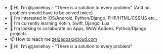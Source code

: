- 👋 Hi, I’m @jamiehoy - "There is a solution to every problem" (And no problem should have to be solved twice)
- 👀 I’m interested in iOS/Android, Python/Django, PHP/HTML/CSS/JS etc...
- 🌱 I’m currently learning Kotlin, Swift, Django, Lua
- 💞️ I’m looking to collaborate on Apps, WoW Addons, Python/Django projects
- 📫 How to reach me zelgados@icloud.com
- 👋 Hi, I’m @jamiehoy - "There is a solution to every problem" 

<!---
jamiehoy/jamiehoy is a ✨ special ✨ repository because its `README.md` (this file) appears on your GitHub profile.
You can click the Preview link to take a look at your changes.
--->
